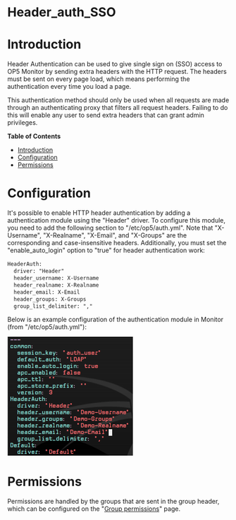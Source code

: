# Header\_auth\_SSO

# Introduction

Header Authentication can be used to give single sign on (SSO) access to OP5 Monitor by sending extra headers with the HTTP request. The headers must be sent on every page load, which means performing the authentication every time you load a page.

This authentication method should only be used when all requests are made through an authenticating proxy that filters all request headers. Failing to do this will enable any user to send extra headers that can grant admin privileges.

**Table of Contents**

-   [Introduction](#Header_auth_SSO-Introduction)
-   [Configuration](#Header_auth_SSO-Configuration)
-   [Permissions](#Header_auth_SSO-Permissions)

# Configuration

It's possible to enable HTTP header authentication by adding a authentication module using the "Header" driver. To configure this module, you need to add the following section to "/etc/op5/auth.yml". Note that "X-Username", "X-Realname", "X-Email", and "X-Groups" are the corresponding and case-insensitive headers. Additionally, you must set the "enable\_auto\_login" option to "true" for header authentication work:

``` {.text data-syntaxhighlighter-params="brush: text; gutter: false; theme: Confluence" data-theme="Confluence" style="brush: text; gutter: false; theme: Confluence"}
HeaderAuth:
  driver: "Header"
  header_username: X-Username
  header_realname: X-Realname
  header_email: X-Email
  header_groups: X-Groups
  group_list_delimiter: ","
```

Below is an example configuration of the authentication module in Monitor (from "/etc/op5/auth.yml"): 

![](attachments/16482391/16679134.png)

# Permissions

Permissions are handled by the groups that are sent in the group header, which can be configured on the "[Group permissions](https://kb.op5.com/display/HOWTOs/How+to+add+a+user+with+limited+visibility)" page.

